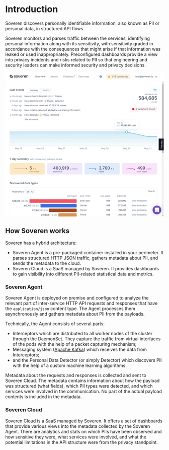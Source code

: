 # Introduction

Soveren discovers personally identifiable information, also known as PII or personal data, in structured API flows.

Soveren monitors and parses traffic between the services, identifying personal information along with its sensitivity, with sensitivity graded in accordance with the consequences that might arise if that information was leaked or used inappropriately.
Preconfigured dashboards provide a view into privacy incidents and risks related to PII so that engineering and security leaders can make informed security and privacy decisions.


![Overview dashboard of Soveren](img/dashboards/overview-dashboard.png "Overview dashboard of Soveren")

## How Soveren works

Soveren has a hybrid architecture:

* Soveren Agent is a pre-packaged container installed in your perimeter. It parses structured HTTP JSON traffic, gathers metadata about PII, and sends the metadata to the cloud.
* Soveren Cloud is a SaaS managed by Soveren. It provides dashboards to gain visibility into different PII-related statistical data and metrics.

### Soveren Agent

Soveren Agent is deployed on premise and configured to analyze the relevant part of inter-service HTTP API requests and responses that have the `application/json` content type. The Agent processes them asynchronously and gathers metadata about PII from the payloads.

Technically, the Agent consists of several parts:
* Interceptors which are distributed to all worker nodes of the cluster through the DaemonSet. They capture the traffic from virtual interfaces of the pods with the help of a packet capturing mechanism;
* Messaging system ([Apache Kafka](https://kafka.apache.org/documentation/>)) which receives the data from Interceptors;
* and the Personal Data Detector (or simply Detector) which discovers PII with the help of a custom machine learning algorithms.

Metadata about the requests and responses is collected and sent to Soveren Cloud.
The metadata contains information about how the payload was structured (what fields), which PII types were detected, and which services were involved in the communication.
No part of the actual payload contents is included in the metadata.


### Soveren Cloud

Soveren Cloud is a SaaS managed by Soveren.  It offers a set of dashboards that provide various views into the metadata collected by the Soveren Agent. There are analytics and stats on which PIIs have been observed and how sensitive they were, what services were involved, and what the potential limitations in the API structure were from the privacy standpoint.
